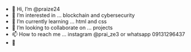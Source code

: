 - 👋 Hi, I’m @praize24
- 👀 I’m interested in ... blockchain and cybersecurity
- 🌱 I’m currently learning ... html and css 
- 💞️ I’m looking to collaborate on ... projects 
- 📫 How to reach me ... instagram @prai_ze3 or whatsapp 09131296437
- 🌱
<!---
praize24/praize24 is a ✨ special ✨ repository because its `README.md` (this file) appears on your GitHub profile.
You can click the Preview link to take a look at your changes.
--->
